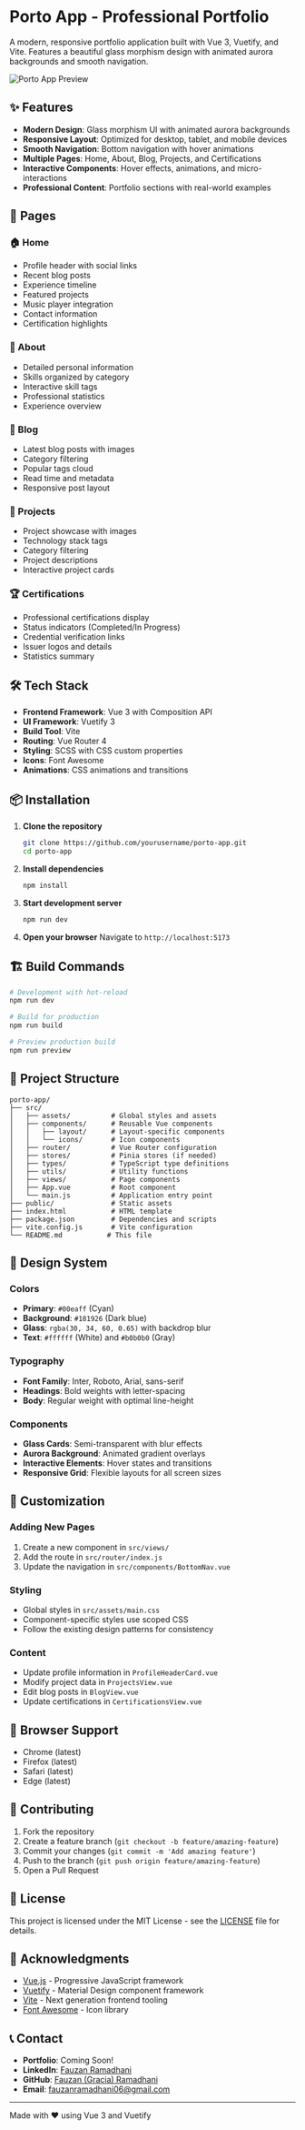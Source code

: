 # Porto App - Professional Portfolio

A modern, responsive portfolio application built with Vue 3, Vuetify, and Vite. Features a beautiful glass morphism design with animated aurora backgrounds and smooth navigation.

![Porto App Preview](https://via.placeholder.com/800x400/1e223c/00eaff?text=Porto+App+Preview)

## ✨ Features

- **Modern Design**: Glass morphism UI with animated aurora backgrounds
- **Responsive Layout**: Optimized for desktop, tablet, and mobile devices
- **Smooth Navigation**: Bottom navigation with hover animations
- **Multiple Pages**: Home, About, Blog, Projects, and Certifications
- **Interactive Components**: Hover effects, animations, and micro-interactions
- **Professional Content**: Portfolio sections with real-world examples

## 🚀 Pages

### 🏠 Home
- Profile header with social links
- Recent blog posts
- Experience timeline
- Featured projects
- Music player integration
- Contact information
- Certification highlights

### 👤 About
- Detailed personal information
- Skills organized by category
- Interactive skill tags
- Professional statistics
- Experience overview

### 📝 Blog
- Latest blog posts with images
- Category filtering
- Popular tags cloud
- Read time and metadata
- Responsive post layout

### 💼 Projects
- Project showcase with images
- Technology stack tags
- Category filtering
- Project descriptions
- Interactive project cards

### 🏆 Certifications
- Professional certifications display
- Status indicators (Completed/In Progress)
- Credential verification links
- Issuer logos and details
- Statistics summary

## 🛠️ Tech Stack

- **Frontend Framework**: Vue 3 with Composition API
- **UI Framework**: Vuetify 3
- **Build Tool**: Vite
- **Routing**: Vue Router 4
- **Styling**: SCSS with CSS custom properties
- **Icons**: Font Awesome
- **Animations**: CSS animations and transitions

## 📦 Installation

1. **Clone the repository**
   ```bash
   git clone https://github.com/yourusername/porto-app.git
   cd porto-app
   ```

2. **Install dependencies**
   ```bash
   npm install
   ```

3. **Start development server**
   ```bash
   npm run dev
   ```

4. **Open your browser**
   Navigate to `http://localhost:5173`

## 🏗️ Build Commands

```bash
# Development with hot-reload
npm run dev

# Build for production
npm run build

# Preview production build
npm run preview
```

## 📁 Project Structure

```
porto-app/
├── src/
│   ├── assets/          # Global styles and assets
│   ├── components/      # Reusable Vue components
│   │   ├── layout/      # Layout-specific components
│   │   └── icons/       # Icon components
│   ├── router/          # Vue Router configuration
│   ├── stores/          # Pinia stores (if needed)
│   ├── types/           # TypeScript type definitions
│   ├── utils/           # Utility functions
│   ├── views/           # Page components
│   ├── App.vue          # Root component
│   └── main.js          # Application entry point
├── public/              # Static assets
├── index.html           # HTML template
├── package.json         # Dependencies and scripts
├── vite.config.js       # Vite configuration
└── README.md           # This file
```

## 🎨 Design System

### Colors
- **Primary**: `#00eaff` (Cyan)
- **Background**: `#181926` (Dark blue)
- **Glass**: `rgba(30, 34, 60, 0.65)` with backdrop blur
- **Text**: `#ffffff` (White) and `#b0b0b0` (Gray)

### Typography
- **Font Family**: Inter, Roboto, Arial, sans-serif
- **Headings**: Bold weights with letter-spacing
- **Body**: Regular weight with optimal line-height

### Components
- **Glass Cards**: Semi-transparent with blur effects
- **Aurora Background**: Animated gradient overlays
- **Interactive Elements**: Hover states and transitions
- **Responsive Grid**: Flexible layouts for all screen sizes

## 🔧 Customization

### Adding New Pages
1. Create a new component in `src/views/`
2. Add the route in `src/router/index.js`
3. Update the navigation in `src/components/BottomNav.vue`

### Styling
- Global styles in `src/assets/main.css`
- Component-specific styles use scoped CSS
- Follow the existing design patterns for consistency

### Content
- Update profile information in `ProfileHeaderCard.vue`
- Modify project data in `ProjectsView.vue`
- Edit blog posts in `BlogView.vue`
- Update certifications in `CertificationsView.vue`

## 📱 Browser Support

- Chrome (latest)
- Firefox (latest)
- Safari (latest)
- Edge (latest)

## 🤝 Contributing

1. Fork the repository
2. Create a feature branch (`git checkout -b feature/amazing-feature`)
3. Commit your changes (`git commit -m 'Add amazing feature'`)
4. Push to the branch (`git push origin feature/amazing-feature`)
5. Open a Pull Request

## 📄 License

This project is licensed under the MIT License - see the [LICENSE](LICENSE) file for details.

## 🙏 Acknowledgments

- [Vue.js](https://vuejs.org/) - Progressive JavaScript framework
- [Vuetify](https://vuetifyjs.com/) - Material Design component framework
- [Vite](https://vitejs.dev/) - Next generation frontend tooling
- [Font Awesome](https://fontawesome.com/) - Icon library

## 📞 Contact

- **Portfolio**: Coming Soon!
- **LinkedIn**: [Fauzan Ramadhani](https://www.linkedin.com/in/fauzan-ramadhani-0a4ab4247/)
- **GitHub**: [Fauzan (Gracia) Ramadhani](https://github.com/fauzanramadhani)
- **Email**: [fauzanramadhani06@gmail.com](mailto:fauzanramadhani06@gmail.com)

---

Made with ❤️ using Vue 3 and Vuetify
